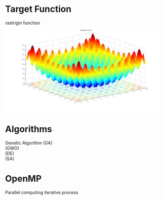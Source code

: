 # Target Function
rastrigin function
![](https://github.com/LA-Bros/596_Project/blob/main/Image/Function.jpg?raw=true)


# Algorithms
Genetic Algorithm (GA)\
(GWO)\
(DE)\
(SA)

# OpenMP
Parallel computing iterative process


